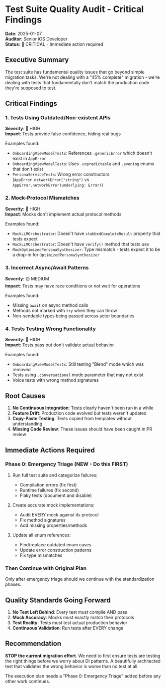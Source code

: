 # Test Suite Quality Audit - Critical Findings

**Date**: 2025-01-07  
**Auditor**: Senior iOS Developer  
**Status**: 🔴 CRITICAL - Immediate action required

## Executive Summary

The test suite has fundamental quality issues that go beyond simple migration tasks. We're not dealing with a "45% complete" migration - we're dealing with tests that fundamentally don't match the production code they're supposed to test.

## Critical Findings

### 1. Tests Using Outdated/Non-existent APIs
**Severity**: 🔴 HIGH  
**Impact**: Tests provide false confidence, hiding real bugs

Examples found:
- `OnboardingViewModelTests`: References `.genericError` which doesn't exist in `AppError`
- `OnboardingViewModelTests`: Uses `.unpredictable` and `.evening` enums that don't exist
- `PersonaServiceTests`: Wrong error constructors (`AppError.networkError("string")` vs `AppError.networkError(underlying: Error)`)

### 2. Mock-Protocol Mismatches
**Severity**: 🔴 HIGH  
**Impact**: Mocks don't implement actual protocol methods

Examples found:
- `MockLLMOrchestrator`: Doesn't have `stubbedCompleteResult` property that tests expect
- `MockLLMOrchestrator`: Doesn't have `verify()` method that tests use
- `MockOptimizedPersonaSynthesizer`: Type mismatch - tests expect it to be a drop-in for `OptimizedPersonaSynthesizer`

### 3. Incorrect Async/Await Patterns
**Severity**: 🟡 MEDIUM  
**Impact**: Tests may have race conditions or not wait for operations

Examples found:
- Missing `await` on async method calls
- Methods not marked with `try` when they can throw
- Non-sendable types being passed across actor boundaries

### 4. Tests Testing Wrong Functionality
**Severity**: 🔴 HIGH  
**Impact**: Tests pass but don't validate actual behavior

Examples found:
- `OnboardingViewModelTests`: Still testing "Blend" mode which was removed
- Tests using `.conversational` mode parameter that may not exist
- Voice tests with wrong method signatures

## Root Causes

1. **No Continuous Integration**: Tests clearly haven't been run in a while
2. **Feature Drift**: Production code evolved but tests weren't updated
3. **Copy-Paste Testing**: Tests copied from templates without understanding
4. **Missing Code Review**: These issues should have been caught in PR review

## Immediate Actions Required

### Phase 0: Emergency Triage (NEW - Do this FIRST)
1. Run full test suite and categorize failures:
   - Compilation errors (fix first)
   - Runtime failures (fix second)
   - Flaky tests (document and disable)
   
2. Create accurate mock implementations:
   - Audit EVERY mock against its protocol
   - Fix method signatures
   - Add missing properties/methods
   
3. Update all enum references:
   - Find/replace outdated enum cases
   - Update error construction patterns
   - Fix type mismatches

### Then Continue with Original Plan
Only after emergency triage should we continue with the standardization phases.

## Quality Standards Going Forward

1. **No Test Left Behind**: Every test must compile AND pass
2. **Mock Accuracy**: Mocks must exactly match their protocols
3. **Test Reality**: Tests must test actual production behavior
4. **Continuous Validation**: Run tests after EVERY change

## Recommendation

**STOP the current migration effort**. We need to first ensure tests are testing the right things before we worry about DI patterns. A beautifully architected test that validates the wrong behavior is worse than no test at all.

The execution plan needs a "Phase 0: Emergency Triage" added before any other work continues.